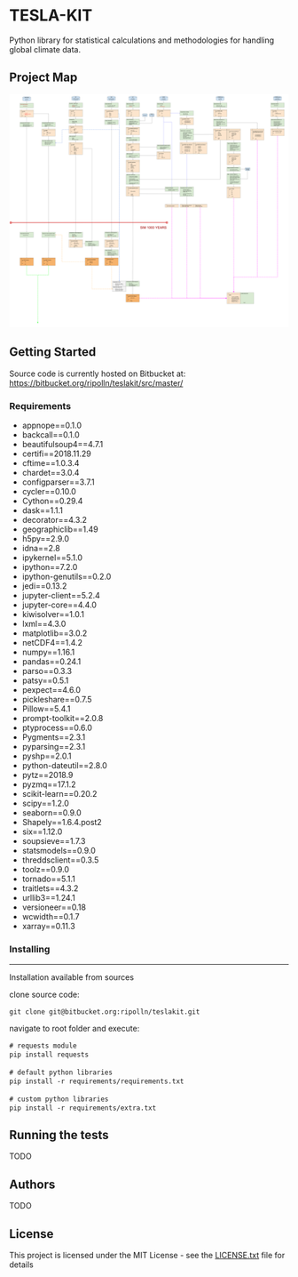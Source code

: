 # TESLA-KIT 

Python library for statistical calculations and methodologies for handling global climate data.

## Project Map

![picture](docs/img/map.svg)

## Getting Started

Source code is currently hosted on Bitbucket at: https://bitbucket.org/ripolln/teslakit/src/master/

### Requirements

* appnope==0.1.0
* backcall==0.1.0
* beautifulsoup4==4.7.1
* certifi==2018.11.29
* cftime==1.0.3.4
* chardet==3.0.4
* configparser==3.7.1
* cycler==0.10.0
* Cython==0.29.4
* dask==1.1.1
* decorator==4.3.2
* geographiclib==1.49
* h5py==2.9.0
* idna==2.8
* ipykernel==5.1.0
* ipython==7.2.0
* ipython-genutils==0.2.0
* jedi==0.13.2
* jupyter-client==5.2.4
* jupyter-core==4.4.0
* kiwisolver==1.0.1
* lxml==4.3.0
* matplotlib==3.0.2
* netCDF4==1.4.2
* numpy==1.16.1
* pandas==0.24.1
* parso==0.3.3
* patsy==0.5.1
* pexpect==4.6.0
* pickleshare==0.7.5
* Pillow==5.4.1
* prompt-toolkit==2.0.8
* ptyprocess==0.6.0
* Pygments==2.3.1
* pyparsing==2.3.1
* pyshp==2.0.1
* python-dateutil==2.8.0
* pytz==2018.9
* pyzmq==17.1.2
* scikit-learn==0.20.2
* scipy==1.2.0
* seaborn==0.9.0
* Shapely==1.6.4.post2
* six==1.12.0
* soupsieve==1.7.3
* statsmodels==0.9.0
* threddsclient==0.3.5
* toolz==0.9.0
* tornado==5.1.1
* traitlets==4.3.2
* urllib3==1.24.1
* versioneer==0.18
* wcwidth==0.1.7
* xarray==0.11.3

### Installing
- - -

Installation available from sources

clone source code:

```
git clone git@bitbucket.org:ripolln/teslakit.git
```

navigate to root folder and execute:

```
# requests module
pip install requests

# default python libraries 
pip install -r requirements/requirements.txt

# custom python libraries 
pip install -r requirements/extra.txt
```


## Running the tests 

TODO

## Authors

TODO

## License

This project is licensed under the MIT License - see the [LICENSE.txt](LICENSE.txt) file for details




